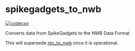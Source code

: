 # spikegadgets_to_nwb

[![codecov](https://codecov.io/gh/LorenFrankLab/spikegadgets_to_nwb/branch/main/graph/badge.svg?token=ZY6X3HSRHE)](https://codecov.io/gh/LorenFrankLab/spikegadgets_to_nwb)

Converts data from SpikeGadgets to the NWB Data Format

This will supersede [rec_to_nwb](https://github.com/LorenFrankLab/rec_to_nwb) once it is operational.
